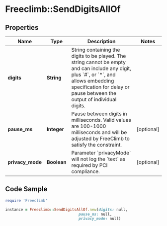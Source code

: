 # Freeclimb::SendDigitsAllOf

## Properties

Name | Type | Description | Notes
------------ | ------------- | ------------- | -------------
**digits** | **String** | String containing the digits to be played. The string cannot be empty and can include any digit, plus &#x60;#&#x60;, or &#x60;*&#x60;, and allows embedding specification for delay or pause between the output of individual digits. | 
**pause_ms** | **Integer** | Pause between digits in milliseconds. Valid values are 100-1000 milliseconds and will be adjusted by FreeClimb to satisfy the constraint. | [optional] 
**privacy_mode** | **Boolean** | Parameter &#x60;privacyMode&#x60; will not log the &#x60;text&#x60; as required by PCI compliance. | [optional] 

## Code Sample

```ruby
require 'Freeclimb'

instance = Freeclimb::SendDigitsAllOf.new(digits: null,
                                 pause_ms: null,
                                 privacy_mode: null)
```


